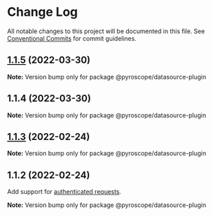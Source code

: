 # Change Log

All notable changes to this project will be documented in this file.
See [Conventional Commits](https://conventionalcommits.org) for commit guidelines.

## [1.1.5](https://github.com/omarabid/pyroscope/compare/@pyroscope/datasource-plugin@1.1.4...@pyroscope/datasource-plugin@1.1.5) (2022-03-30)

**Note:** Version bump only for package @pyroscope/datasource-plugin





## 1.1.4 (2022-03-30)

**Note:** Version bump only for package @pyroscope/datasource-plugin





## [1.1.3](https://github.com/pyroscope-io/pyroscope/compare/@pyroscope/datasource-plugin@1.1.2...@pyroscope/datasource-plugin@1.1.3) (2022-02-24)

**Note:** Version bump only for package @pyroscope/datasource-plugin





## 1.1.2 (2022-02-24)
Add support for [authenticated requests](https://github.com/pyroscope-io/pyroscope/pull/844).

**Note:** Version bump only for package @pyroscope/datasource-plugin
